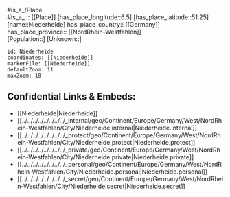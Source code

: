 ﻿---
location: [51.25,6.5] 
mapzoom: [7,12] 
mapmarker: city 
type: City
tags:
- geo/City


SpocWebEntityId: 32905
isDeleted: false
confidential: public

---
#is_a_/Place  
#is_a_ :: [[Place]] 
[has_place_longitude::6.5] 
[has_place_latitude::51.25] 
[name::Niederheide] 
has_place_country:: [[Germany]]  
has_place_province:: [[NordRhein-Westfahlen]]  
[Population::] 
[Unknown::] 


```leaflet
id: Niederheide
coordinates: [[Niederheide]] 
markerFile: [[Niederheide]] 
defaultZoom: 11 
maxZoom: 18
```


## Confidential Links & Embeds: 
- [[Niederheide|Niederheide]]  
- [[../../../../../../../../_internal/geo/Continent/Europe/Germany/West/NordRhein-Westfahlen/City/Niederheide.internal|Niederheide.internal]] 
- [[../../../../../../../../_protect/geo/Continent/Europe/Germany/West/NordRhein-Westfahlen/City/Niederheide.protect|Niederheide.protect]] 
- [[../../../../../../../../_private/geo/Continent/Europe/Germany/West/NordRhein-Westfahlen/City/Niederheide.private|Niederheide.private]] 
- [[../../../../../../../../_personal/geo/Continent/Europe/Germany/West/NordRhein-Westfahlen/City/Niederheide.personal|Niederheide.personal]] 
- [[../../../../../../../../_secret/geo/Continent/Europe/Germany/West/NordRhein-Westfahlen/City/Niederheide.secret|Niederheide.secret]] 
